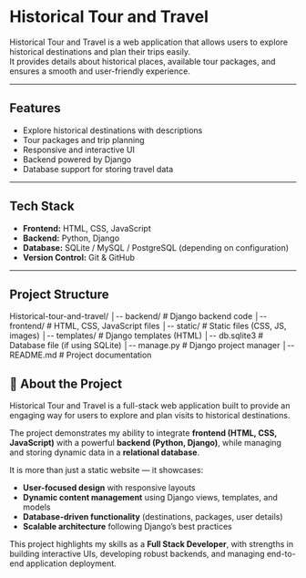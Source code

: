 #  Historical Tour and Travel

Historical Tour and Travel is a web application that allows users to explore historical destinations and plan their trips easily.  
It provides details about historical places, available tour packages, and ensures a smooth and user-friendly experience.

---

## Features
- Explore historical destinations with descriptions
- Tour packages and trip planning
- Responsive and interactive UI
- Backend powered by Django
- Database support for storing travel data

---

##  Tech Stack
- **Frontend:** HTML, CSS, JavaScript  
- **Backend:** Python, Django  
- **Database:** SQLite / MySQL / PostgreSQL (depending on configuration)  
- **Version Control:** Git & GitHub  

---

##  Project Structure

Historical-tour-and-travel/
│-- backend/ # Django backend code
│-- frontend/ # HTML, CSS, JavaScript files
│-- static/ # Static files (CSS, JS, images)
│-- templates/ # Django templates (HTML)
│-- db.sqlite3 # Database file (if using SQLite)
│-- manage.py # Django project manager
│-- README.md # Project documentation


## 📖 About the Project

Historical Tour and Travel is a full-stack web application built to provide an engaging way for users to explore and plan visits to historical destinations.  

The project demonstrates my ability to integrate **frontend (HTML, CSS, JavaScript)** with a powerful **backend (Python, Django)**, while managing and storing dynamic data in a **relational database**.  

It is more than just a static website — it showcases:
- **User-focused design** with responsive layouts
- **Dynamic content management** using Django views, templates, and models
- **Database-driven functionality** (destinations, packages, user details)
- **Scalable architecture** following Django’s best practices

This project highlights my skills as a **Full Stack Developer**, with strengths in building interactive UIs, developing robust backends, and managing end-to-end application deployment.

